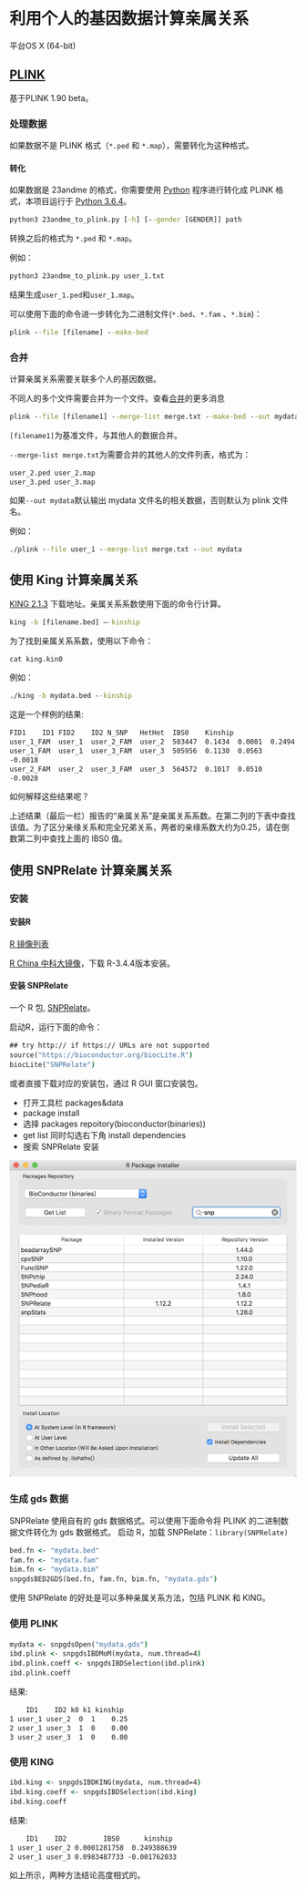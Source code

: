 # 利用个人的基因数据计算亲属关系

平台OS X (64-bit)

## [PLINK](http://www.cog-genomics.org/plink/1.9/)

基于PLINK 1.90 beta。

### 处理数据

如果数据不是 PLINK 格式（`*.ped` 和 `*.map`），需要转化为这种格式。

#### 转化

如果数据是 23andme 的格式，你需要使用 [Python](http://www.jade-cheng.com/au/23andme-to-plink/23andme-to-plink.py) 程序进行转化成 PLINK 格式，本项目运行于 [Python 3.6.4](https://www.python.org/downloads/release/python-364/)。

```cmd
python3 23andme_to_plink.py [-h] [--gender [GENDER]] path

```

转换之后的格式为 `*.ped` 和 `*.map`。

例如：

```cmd
python3 23andme_to_plink.py user_1.txt
```

结果生成`user_1.ped`和`user_1.map`。

可以使用下面的命令进一步转化为二进制文件(`*.bed`、`*.fam` 、`*.bim`)：

```cmd
plink --file [filename] --make-bed
```

### 合并

计算亲属关系需要关联多个人的基因数据。

不同人的多个文件需要合并为一个文件。查看[合并](http://www.cog-genomics.org/plink/1.9/data#merge_list)的更多消息

```cmd
plink --file [filename1] --merge-list merge.txt --make-bed --out mydata
```

`[filename1]`为基准文件，与其他人的数据合并。

`--merge-list merge.txt`为需要合并的其他人的文件列表，格式为：

```
user_2.ped user_2.map
user_3.ped user_3.map
```

如果`--out mydata`默认输出 mydata 文件名的相关数据，否则默认为 plink 文件名。

例如：

```cmd
./plink --file user_1 --merge-list merge.txt --out mydata
```

## 使用 King 计算亲属关系


[KING 2.1.3](http://people.virginia.edu/~wc9c/KING/Download.htm) 下载地址。亲属关系系数使用下面的命令行计算。

 ```cmd
king -b [filename.bed] –-kinship
```

为了找到亲属关系系数，使用以下命令：

```cmd
cat king.kin0
```

例如：

```cmd
./king -b mydata.bed --kinship
```

这是一个样例的结果:

    FID1	ID1	FID2	ID2	N_SNP	HetHet	IBS0	Kinship
    user_1_FAM	user_1	user_2_FAM	user_2	503447	0.1434	0.0001	0.2494
    user_1_FAM	user_1	user_3_FAM	user_3	505956	0.1130	0.0563	-0.0018
    user_2_FAM	user_2	user_3_FAM	user_3	564572	0.1017	0.0510	-0.0028

如何解释这些结果呢？

上述结果（最后一栏）报告的“亲属关系”是亲属关系系数。在第二列的下表中查找该值。为了区分亲缘关系和完全兄弟关系，两者的亲缘系数大约为0.25，请在倒数第二列中查找上面的 IBS0 值。

## 使用 SNPRelate 计算亲属关系

### 安装

#### 安装R

[R 镜像列表](https://cran.r-project.org/mirrors.html)

[R China 中科大镜像](https://mirrors.ustc.edu.cn/CRAN/)，下载 R-3.4.4版本安装。

#### 安装 SNPRelate

一个 R 包, [SNPRelate](https://bioconductor.org/packages/release/bioc/html/SNPRelate.html)。

启动R，运行下面的命令：

```cmd
## try http:// if https:// URLs are not supported
source("https://bioconductor.org/biocLite.R")
biocLite("SNPRelate")
```

或者直接下载对应的安装包，通过 R GUI 窗口安装包。

+ 打开工具栏 packages&data
+ package install
+ 选择 packages repoitory(bioconductor(binaries))
+ get list 同时勾选右下角 install dependencies
+ 搜索 SNPRelate 安装

![install](/pictrue/Snipaste_2018-03-24_16-41-10.png)

### 生成 gds 数据

SNPRelate 使用自有的 gds 数据格式。可以使用下面命令将 PLINK 的二进制数据文件转化为 gds 数据格式。
启动 R，加载 SNPRelate：`library(SNPRelate)`

```cmd
bed.fn <- "mydata.bed"
fam.fn <- "mydata.fam"
bim.fn <- "mydata.bim"
snpgdsBED2GDS(bed.fn, fam.fn, bim.fn, "mydata.gds")
```

使用 SNPRelate 的好处是可以多种亲属关系方法，包括 PLINK 和 KING。

### 使用 PLINK

```cmd
mydata <- snpgdsOpen("mydata.gds")
ibd.plink <- snpgdsIBDMoM(mydata, num.thread=4)
ibd.plink.coeff <- snpgdsIBDSelection(ibd.plink)
ibd.plink.coeff
```

结果:

        ID1    ID2 k0 k1 kinship
    1 user_1 user_2  0  1    0.25
    2 user_1 user_3  1  0    0.00
    3 user_2 user_3  1  0    0.00

### 使用 KING

```cmd
ibd.king <- snpgdsIBDKING(mydata, num.thread=4)
ibd.king.coeff <- snpgdsIBDSelection(ibd.king)
ibd.king.coeff
```

结果:

        ID1    ID2         IBS0      kinship
    1 user_1 user_2 0.0001281758  0.249388639
    2 user_1 user_3 0.0983487733 -0.001762033

如上所示，两种方法结论高度相式的。
